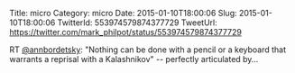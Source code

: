Title: micro
Category: micro
Date: 2015-01-10T18:00:06
Slug: 2015-01-10T18:00:06
TwitterId: 553974579874377729
TweetUrl: https://twitter.com/mark_philpot/status/553974579874377729

RT [@annbordetsky](https://twitter.com/annbordetsky): "Nothing can be done with a pencil or a keyboard that warrants a reprisal with a Kalashnikov" -- perfectly articulated by…